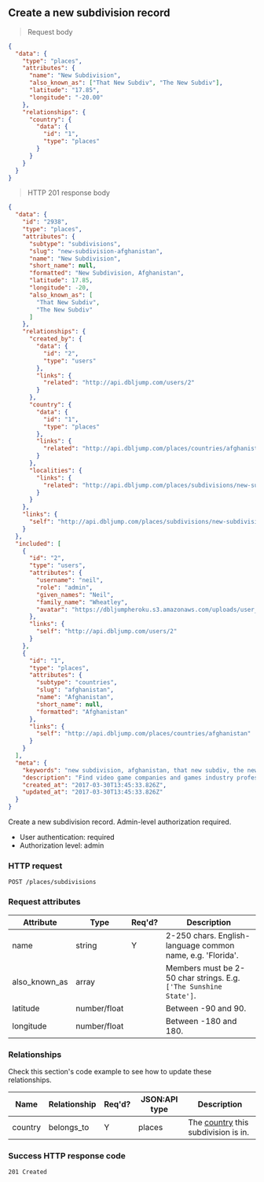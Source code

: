 ## <a name="subdivs_create"></a>Create a new subdivision record

> Request body

```JSON
{
  "data": {
    "type": "places",
    "attributes": {
      "name": "New Subdivision",
      "also_known_as": ["That New Subdiv", "The New Subdiv"],
      "latitude": "17.85",
      "longitude": "-20.00"
    },
    "relationships": {
      "country": {
        "data": {
          "id": "1",
          "type": "places"
        }
      }
    }
  }
}
```

> HTTP 201 response body

```JSON
{
  "data": {
    "id": "2938",
    "type": "places",
    "attributes": {
      "subtype": "subdivisions",
      "slug": "new-subdivision-afghanistan",
      "name": "New Subdivision",
      "short_name": null,
      "formatted": "New Subdivision, Afghanistan",
      "latitude": 17.85,
      "longitude": -20,
      "also_known_as": [
        "That New Subdiv",
        "The New Subdiv"
      ]
    },
    "relationships": {
      "created_by": {
        "data": {
          "id": "2",
          "type": "users"
        },
        "links": {
          "related": "http://api.dbljump.com/users/2"
        }
      },
      "country": {
        "data": {
          "id": "1",
          "type": "places"
        },
        "links": {
          "related": "http://api.dbljump.com/places/countries/afghanistan"
        }
      },
      "localities": {
        "links": {
          "related": "http://api.dbljump.com/places/subdivisions/new-subdivision-afghanistan/localities"
        }
      }
    },
    "links": {
      "self": "http://api.dbljump.com/places/subdivisions/new-subdivision-afghanistan"
    }
  },
  "included": [
    {
      "id": "2",
      "type": "users",
      "attributes": {
        "username": "neil",
        "role": "admin",
        "given_names": "Neil",
        "family_name": "Wheatley",
        "avatar": "https://dbljumpheroku.s3.amazonaws.com/uploads/user_avatar/2/1703301240.jpg"
      },
      "links": {
        "self": "http://api.dbljump.com/users/2"
      }
    },
    {
      "id": "1",
      "type": "places",
      "attributes": {
        "subtype": "countries",
        "slug": "afghanistan",
        "name": "Afghanistan",
        "short_name": null,
        "formatted": "Afghanistan"
      },
      "links": {
        "self": "http://api.dbljump.com/places/countries/afghanistan"
      }
    }
  ],
  "meta": {
    "keywords": "new subdivision, afghanistan, that new subdiv, the new subdiv, state, county, place, dbljump, video games, pc games, gaming",
    "description": "Find video game companies and games industry professionals from New Subdivision, Afghanistan at Dbljump.",
    "created_at": "2017-03-30T13:45:33.826Z",
    "updated_at": "2017-03-30T13:45:33.826Z"
  }
}
```

Create a new subdivision record. Admin-level authorization required.

* User authentication: required
* Authorization level: admin

### HTTP request

`POST /places/subdivisions`

### Request attributes

Attribute | Type | Req'd? | Description
--------- | ---- | ------ | -----------
name | string | Y | 2-250 chars. English-language common name, e.g. 'Florida'.
also_known_as | array | | Members must be 2-50 char strings. E.g. `['The Sunshine State']`.
latitude | number/float | | Between -90 and 90.
longitude | number/float | | Between -180 and 180.

### Relationships

Check this section's code example to see how to update these relationships.

Name | Relationship | Req'd? | JSON:API type | Description
---- | ------------ | ------ | ------------- | ----------
country | belongs_to | Y | places | The [country](#countries_intro) this subdivision is in.

### Success HTTP response code

`201 Created`
